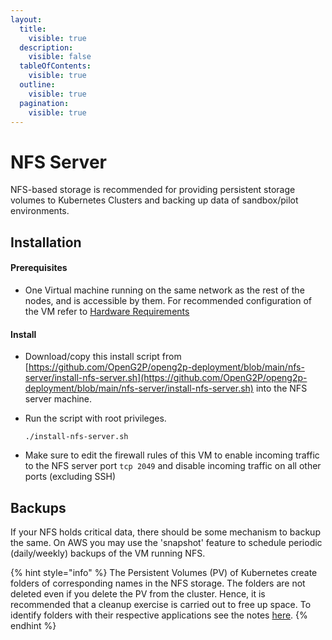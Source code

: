 ```yaml
---
layout:
  title:
    visible: true
  description:
    visible: false
  tableOfContents:
    visible: true
  outline:
    visible: true
  pagination:
    visible: true
---
```


# NFS Server

NFS-based storage is recommended for providing persistent storage volumes to Kubernetes Clusters and backing up data of sandbox/pilot environments.

## Installation

#### Prerequisites

* One Virtual machine running on the same network as the rest of the nodes, and is accessible by them. For recommended configuration of the VM refer to [Hardware Requirements](../hardware-requirements.md)

#### Install

* Download/copy this install script from [https://github.com/OpenG2P/openg2p-deployment/blob/main/nfs-server/install-nfs-server.sh](https://github.com/OpenG2P/openg2p-deployment/blob/main/nfs-server/install-nfs-server.sh) into the NFS server machine.
*   Run the script with root privileges.&#x20;

    ```
    ./install-nfs-server.sh
    ```
* Make sure to edit the firewall rules of this VM to enable incoming traffic to the NFS server port `tcp 2049` and disable incoming traffic on all other ports (excluding SSH)

## Backups

If your NFS holds critical data, there should be some mechanism to backup the same.  On AWS you may use the 'snapshot' feature to schedule periodic (daily/weekly) backups of the VM running NFS. &#x20;

{% hint style="info" %}
The Persistent Volumes (PV) of Kubernetes create folders of corresponding names in the NFS storage. The folders are not deleted even if you delete the PV from the cluster. Hence, it is recommended that a cleanup exercise is carried out to free up space. To identify folders with their respective applications see the notes [here](cluster-setup/#backups).
{% endhint %}

